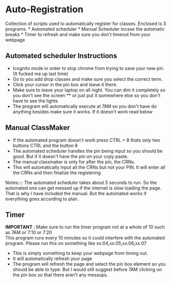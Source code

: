 # Auto-Registration
Collection of scripts used to automatically register for classes. 
Enclosed is 3 programs. 
	* Automated scheduler
	* Manual Scheduler incase the automatic breaks
	* Timer to refresh and make sure you don't timeout from your webpage


## Automated scheduler Instructions
* Icognito mode in order to stop chrome from trying to save your new pin. (It fucked me up last time)
* Go to you add drop classes and make sure you select the correct term. 
* Click your cursor in the pin box and leave it there.
* Make sure to leave your laptop on all night. You can dim it completely so you don't see the screen
	** or just put it somewhere else so you don't have to see the lights
* The program will automatically execute at 7AM so you don't have do anything besides make sure it works. If it doesn't work read below


## Manual ClassMaker 
* If the automated program doesn't work press CTRL + 8  thats only two buttons CTRL and the button 8
* The automated scheduler handles the pin being input so you should be good. But if it doesn't have the pin on your copy paste.
* The manual classmaker is only for after the pin, the CRNs. 
* This will automatically input all the CRNs but not your PIN. It will enter all the CRNs and then finalize the registering

Notes::::  The automated scheduler takes about 5 seconds to run. So the automated one can get messed up if the internet is slow loading the page.
That is why I have included the manual. But the automated works if everything goes according to plan.



## Timer	

**IMPORTANT** : Make sure to run the timer program not at a whole of 10 such as 7AM or 7:10 or 7:20  
				This program runs every 10 minutes so it could interfere with the automated program. 
				Please run this on something like xx:04,xx:05,xx:06,xx:07
				
* This is simply something to keep your webpage from timing out. 
* It will automatically refresh your page
* The program will refresh the page and select the pin box element so you should be able to type. But I would still suggest before 7AM clicking on the pin box so that there aren't any messups.


